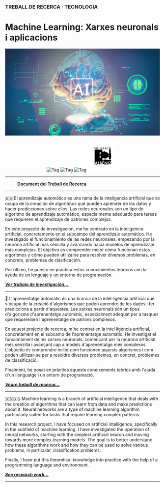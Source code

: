 ### TREBALL DE RECERCA · TECNOLOGIA

# Machine Learning: Xarxes neuronals i aplicacions

![Banner](docs/files/2.jpg)

<center>
<img src="https://img.shields.io/badge/Realitzat_per-Víctor_Huertes_Montes-1DB4BF" alt="Tag">
<img src="https://img.shields.io/badge/Supervisat_per-Miguel_Ángel_Marín-E6CE81" alt="Tag">
<img src="https://img.shields.io/badge/Durant_el_curs-Batxillerat_2022-E38336" alt="Tag">

<img src="docs/files/3.png" alt="Logo" width="100" height="100">
</center>

---

> [**Document del Treball de Recerca**](docs/original.pdf)

---

🇪🇸 El aprendizaje automático es una rama de la inteligencia artificial que se ocupa de la creación de algoritmos que pueden aprender de los datos y hacer predicciones sobre ellos. Las redes neuronales son un tipo de algoritmo de aprendizaje automático, especialmente adecuado para tareas que requieren el aprendizaje de patrones complejos.

En este proyecto de investigación, me he centrado en la inteligencia artificial, concretamente en el subcampo del aprendizaje automático. He investigado el funcionamiento de las redes neuronales, empezando por la neurona artificial más sencilla y avanzando hacia modelos de aprendizaje más complejos. El objetivo es comprender mejor cómo funcionan estos algoritmos y cómo pueden utilizarse para resolver diversos problemas, en concreto, problemas de clasificación.

Por último, he puesto en práctica estos conocimientos teóricos con la ayuda de un lenguaje y un entorno de programación.

[***Ver trabajo de investigación...***](docs/spanish.md)

---

🏴󠁥󠁳󠁣󠁴󠁿 L'aprenentatge automàtic és una branca de la intel·ligència artificial que s'ocupa de la creació d'algorismes que poden aprendre de les dades i fer prediccions a partir d'aquestes. Les xarxes neuronals són un tipus d'algorisme d'aprenentatge automàtic, especialment adequat per a tasques que requereixen l'aprenentatge de patrons complexos.

En aquest projecte de recerca, m'he centrat en la intel·ligència artificial, concretament en el subcamp de l'aprenentatge automàtic. He investigat el funcionament de les xarxes neuronals, començant per la neurona artificial més senzilla i avançant cap a models d'aprenentatge més complexos. L'objectiu és comprendre millor com funcionen aquests algorismes i com poden utilitzar-se per a resoldre diversos problemes, en concret, problemes de classificació.

Finalment, he posat en pràctica aquests coneixements teòrics amb l'ajuda d'un llenguatge i un entorn de programació.

[***Veure treball de recerca...***](docs/catalan.md)

---

🇺🇸🇬🇧 Machine learning is a branch of artificial intelligence that deals with the creation of algorithms that can learn from data and make predictions about it. Neural networks are a type of machine learning algorithm particularly suited for tasks that require learning complex patterns.

In this research project, I have focused on artificial intelligence, specifically in the subfield of machine learning. I have investigated the operation of neural networks, starting with the simplest artificial neuron and moving towards more complex learning models. The goal is to better understand how these algorithms work and how they can be used to solve various problems, in particular, classification problems.

Finally, I have put this theoretical knowledge into practice with the help of a programming language and environment.

[***See research work...***](docs/english.md)

---

